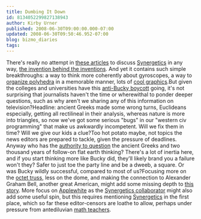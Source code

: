 ```yaml
---
title: Dumbing It Down
id: 8134052299827138943
author: Kirby Urner
published: 2008-06-30T09:00:00.000-07:00
updated: 2008-06-30T09:50:46.952-07:00
blog: bizmo_diaries
tags: 
---
```


[](https://blogger.googleusercontent.com/img/b/R29vZ2xl/AVvXsEjl09hH2rFz71-Om8K57w49orWsxwjQKX0RSUqqGLT2RohsjJ9eS02G-fRorZ8N40ClhyphenhyphenJN-tGGaY6fBikp4zoNr2xoifmoagAjCITPfc5c49Csl_KXXxBe618nEr0OMjMAk2-N/s1600-h/time_bucky.png)There's really no attempt in [these articles](http://worldgame.blogspot.com/2008/06/poor-slob-bucky-psb.html) to discuss [Synergetics](http://www.rwgrayprojects.com/synergetics/synergetics.html) in any way, [the invention behind the inventions](http://www.4dsolutions.net/synergetica/synergetica1.html).  And yet it contains such simple breakthroughs:  a way to think more coherently about gyroscopes, a way to [organize polyhedra](http://www.grunch.net/synergetics/volumes.html) in a memorable manner, lots of [cool graphics](http://www.rwgrayprojects.com/synergetics/findex/fx0400.html).But given the colleges and universities have this [anti-Bucky boycott](http://mybizmo.blogspot.com/2006/10/news-article-satire.html) going, it's not surprising that journalists haven't the time or wherewithal to ponder deeper questions, such as why aren't we sharing any of this information on television?Headline:  ancient Greeks made some wrong turns, Euclideans especially, getting all rectilineal in their analysis, whereas nature is more into triangles, so now we've got some serious "bugs" in our "western civ programming" that make us awkwardly incompetent.  Will we fix them in time?  Will we give our kids a clue?Too hot potato maybe, not topics the news editors are prepared to tackle, given the pressure of deadlines.  Anyway who has the [authority to question](http://controlroom.blogspot.com/2006/07/math-makeover-ad.html) the ancient Greeks and two thousand years of follow-on flat earth thinking?  There's a lot of inertia here, and if you start thinking more like Bucky did, they'll likely brand you a failure won't they? Safer to just toe the party line and be a dweeb, a square.  Or was Bucky wildly successful, compared to most of us?Focusing more on the [octet truss](http://www.grunch.net/synergetics/octet.html), less on the dome, and making the connection to Alexander Graham Bell, another great American, might add some missing depth to [this story](http://worldgame.blogspot.com/2005/01/some-space-program-history.html).  More focus on [Applewhite](http://www.4dsolutions.net/synergetica/eja1.html) as the [Synergetics collaborator](http://mybizmo.blogspot.com/2005/02/ayatollah-of-tetrahedron.html) might also add some useful spin, but this requires mentioning [Synergetics](http://www.grunch.net/synergetics/bio.html) in the first place, which so far these editor-censors are loathe to allow, perhaps under pressure from antediluvian [math teachers](http://mybizmo.blogspot.com/2008/03/bridging-gap.html).